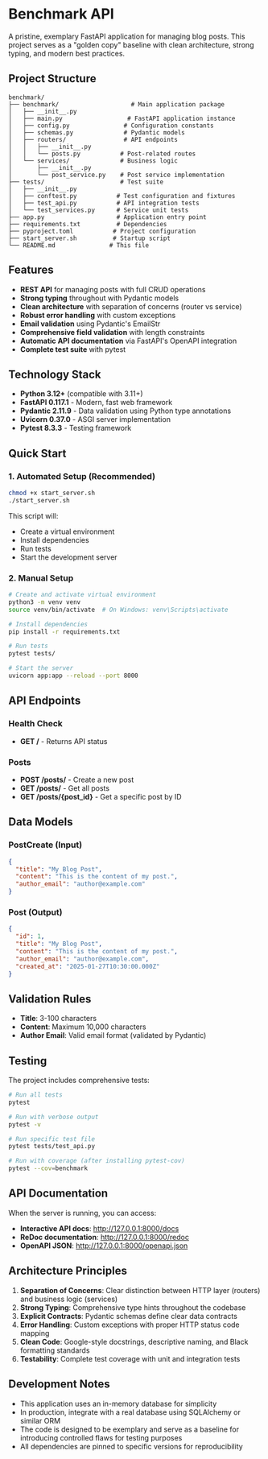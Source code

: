 # Benchmark API

A pristine, exemplary FastAPI application for managing blog posts. This project serves as a "golden copy" baseline with clean architecture, strong typing, and modern best practices.

## Project Structure

```
benchmark/
├── benchmark/                    # Main application package
│   ├── __init__.py
│   ├── main.py                  # FastAPI application instance
│   ├── config.py               # Configuration constants
│   ├── schemas.py              # Pydantic models
│   ├── routers/                # API endpoints
│   │   ├── __init__.py
│   │   └── posts.py           # Post-related routes
│   └── services/              # Business logic
│       ├── __init__.py
│       └── post_service.py    # Post service implementation
├── tests/                     # Test suite
│   ├── __init__.py
│   ├── conftest.py           # Test configuration and fixtures
│   ├── test_api.py           # API integration tests
│   └── test_services.py      # Service unit tests
├── app.py                    # Application entry point
├── requirements.txt          # Dependencies
├── pyproject.toml           # Project configuration
├── start_server.sh          # Startup script
└── README.md               # This file
```

## Features

- **REST API** for managing posts with full CRUD operations
- **Strong typing** throughout with Pydantic models
- **Clean architecture** with separation of concerns (router vs service)
- **Robust error handling** with custom exceptions
- **Email validation** using Pydantic's EmailStr
- **Comprehensive field validation** with length constraints
- **Automatic API documentation** via FastAPI's OpenAPI integration
- **Complete test suite** with pytest

## Technology Stack

- **Python 3.12+** (compatible with 3.11+)
- **FastAPI 0.117.1** - Modern, fast web framework
- **Pydantic 2.11.9** - Data validation using Python type annotations
- **Uvicorn 0.37.0** - ASGI server implementation
- **Pytest 8.3.3** - Testing framework

## Quick Start

### 1. Automated Setup (Recommended)

```bash
chmod +x start_server.sh
./start_server.sh
```

This script will:
- Create a virtual environment
- Install dependencies
- Run tests
- Start the development server

### 2. Manual Setup

```bash
# Create and activate virtual environment
python3 -m venv venv
source venv/bin/activate  # On Windows: venv\Scripts\activate

# Install dependencies
pip install -r requirements.txt

# Run tests
pytest tests/

# Start the server
uvicorn app:app --reload --port 8000
```

## API Endpoints

### Health Check
- **GET /** - Returns API status

### Posts
- **POST /posts/** - Create a new post
- **GET /posts/** - Get all posts
- **GET /posts/{post_id}** - Get a specific post by ID

## Data Models

### PostCreate (Input)
```json
{
  "title": "My Blog Post",
  "content": "This is the content of my post.",
  "author_email": "author@example.com"
}
```

### Post (Output)
```json
{
  "id": 1,
  "title": "My Blog Post", 
  "content": "This is the content of my post.",
  "author_email": "author@example.com",
  "created_at": "2025-01-27T10:30:00.000Z"
}
```

## Validation Rules

- **Title**: 3-100 characters
- **Content**: Maximum 10,000 characters  
- **Author Email**: Valid email format (validated by Pydantic)

## Testing

The project includes comprehensive tests:

```bash
# Run all tests
pytest

# Run with verbose output
pytest -v

# Run specific test file
pytest tests/test_api.py

# Run with coverage (after installing pytest-cov)
pytest --cov=benchmark
```

## API Documentation

When the server is running, you can access:
- **Interactive API docs**: http://127.0.0.1:8000/docs
- **ReDoc documentation**: http://127.0.0.1:8000/redoc
- **OpenAPI JSON**: http://127.0.0.1:8000/openapi.json

## Architecture Principles

1. **Separation of Concerns**: Clear distinction between HTTP layer (routers) and business logic (services)
2. **Strong Typing**: Comprehensive type hints throughout the codebase
3. **Explicit Contracts**: Pydantic schemas define clear data contracts
4. **Error Handling**: Custom exceptions with proper HTTP status code mapping
5. **Clean Code**: Google-style docstrings, descriptive naming, and Black formatting standards
6. **Testability**: Complete test coverage with unit and integration tests

## Development Notes

- This application uses an in-memory database for simplicity
- In production, integrate with a real database using SQLAlchemy or similar ORM
- The code is designed to be exemplary and serve as a baseline for introducing controlled flaws for testing purposes
- All dependencies are pinned to specific versions for reproducibility